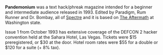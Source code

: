 **Pandemonium** was a text hack/phreak magazine intended for a beginner and intermediate audience released in 1993. Edited by Paradigm, Rum Runner and Dr. Bombay, all of [Spectre](https://demozoo.org/groups/147258/) and it is based on [The Aftermath](https://demozoo.org/bbs/12841/) at Washington state.

Issue 1 from October 1993 has extensive coverage of the DEFCON 2 hacker convention held at the Sahara Hotel, Las Vegas. Tickets were \$15 preregistered, or \$30 at the door. Hotel room rates were \$55 for a double or \$120 for a suite (+ 8% tax).